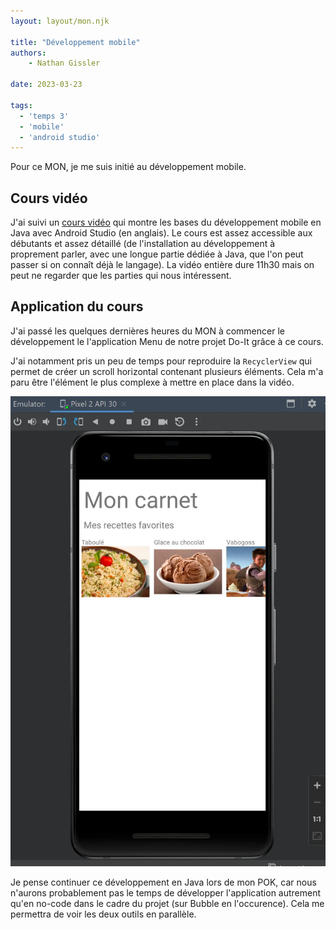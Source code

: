 ```yaml
---
layout: layout/mon.njk

title: "Développement mobile"
authors:
    - Nathan Gissler

date: 2023-03-23

tags:
  - 'temps 3'
  - 'mobile'
  - 'android studio'
---
```


<!-- début résumé -->

Pour ce MON, je me suis initié au développement mobile.

<!-- fin résumé -->

## Cours vidéo

J'ai suivi un [cours vidéo](https://www.youtube.com/watch?v=fis26HvvDII) qui montre les bases du développement mobile en Java avec Android Studio (en anglais). Le cours est assez accessible aux débutants et assez détaillé (de l'installation au développement à proprement parler, avec une longue partie dédiée à Java, que l'on peut passer si on connaît déjà le langage). La vidéo entière dure 11h30 mais on peut ne regarder que les parties qui nous intéressent.

## Application du cours

J'ai passé les quelques dernières heures du MON à commencer le développement le l'application Menu de notre projet Do-It grâce à ce cours.

J'ai notamment pris un peu de temps pour reproduire la `RecyclerView` qui permet de créer un scroll horizontal contenant plusieurs éléments. Cela m'a paru être l'élément le plus complexe à mettre en place dans la vidéo.

![Capture d'écran de l'application Menu](applimenu.webp)

Je pense continuer ce développement en Java lors de mon POK, car nous n'aurons probablement pas le temps de développer l'application autrement qu'en no-code dans le cadre du projet (sur Bubble en l'occurence). Cela me permettra de voir les deux outils en parallèle.